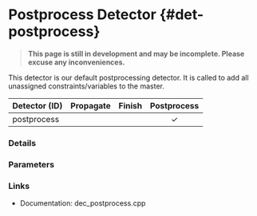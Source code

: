 # Postprocess Detector {#det-postprocess}
> **This page is still in development and may be incomplete. Please excuse any inconveniences.**

This detector is our default postprocessing detector. It is called to add all unassigned constraints/variables to the master.

|         Detector (ID)       | Propagate | Finish | Postprocess |
|-----------------------------|:---------:|:------:|:-----------:|
| postprocess                 |   |   | ✓ |

### Details

### Parameters

### Links
 * Documentation: dec_postprocess.cpp

